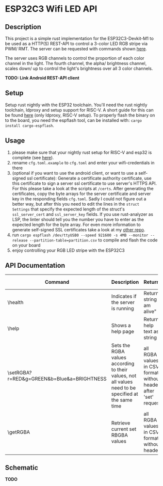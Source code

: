 # ESP32C3 Wifi LED API
## Description
This project is a simple rust implementation for the ESP32C3-Devkit-M1 to be used as a HTTP(S) REST-API to control a 3-color LED RGB stripe via PWM/ RMT.
The server can be requested with commands shown [here](#api-documentation).

The server uses RGB channels to control the proportion of each color channel in the light. The fourth channel, the alpha/ brightness channel, scales down/ up to control the light's brightness over all 3 color channels.

**TODO: Link Android REST-API client**

## Setup
Setup rust nightly with the ESP32 toolchain. You'll need the rust nightly toolchain, ldproxy and setup support for RISC-V.
A short guide for this can be found [here](https://esp-rs.github.io/book/installation/installation.html) (only ldproxy, RISC-V setup).
To properly flash the binary on to the board, you need the espflash tool, can be installed with:
`cargo install cargo-espflash`.

## Usage
1. please make sure that your nightly rust setup for RISC-V and esp32 is complete (see [here](#setup)).
2. rename `cfg.toml.example` to `cfg.toml` and enter your wifi-credentials in there
3. (optional if you want to use the android client, or want to use a self-signed ssl certificate): Generate a certificate authority certificate, use this certificate to sign a server ssl certificate to use server's HTTPS API. For this please take a look at the scripts at `/certs`. After generating the certificates, copy the byte arrays for the server certificate and server key in the responding fields `cfg.toml`. Sadly I could not figure out a better way, but after this you need to edit the lines in the `struct Settings` that specify the expected length of the struct's `ssl_server_cert` and `ssl_server_key` fields. If you use rust-analyzer as LSP, the linter should tell you the number you have to enter as the expected length for the byte array. For even more information to generate self-signed SSL certificates take a look at my [other repo](https://github.com/procrastimax/self-signed-ssl-certs.git).
4. run `cargo espflash /dev/ttyUSB0 --speed 921600 -s 4MB --monitor --release --partition-table=partition.csv` to compile and flash the code on your board
5. enjoy controlling your RGB LED stripe with the ESP32C3

## API Documentation

| Command  | Description | Returns | Status Codes  |
|---|---|---|---|
| \health | Indicates if the server is running | Returns string "I am alive" | 200 (OK) |
| \help   |  Shows a help page | Returns help text as string | 200 (OK) / 400 (Error)  |
| \setRGBA?r=RED&g=GREEN&b=Blue&a=BRIGHTNESS | Sets the RGBA values according to their values, not all values need to be specified at the same time | all RGBA values in CSV format without header after 'set' request | 200 (Ok) / 400 (Error)
| \getRGBA   | Retrieve current set RBGBA values  | all RGBA values in CSV format without header | 200 (OK) / 400 (Error)


## Schematic
**TODO**
